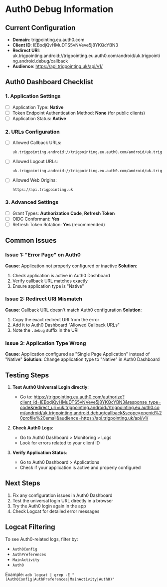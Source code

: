 # Auth0 Debug Information

## Current Configuration
- **Domain**: trigpointing.eu.auth0.com
- **Client ID**: IEBodjQvHMuDTS5vNVeve5j8YKQcYBN3
- **Redirect URI**: uk.trigpointing.android://trigpointing.eu.auth0.com/android/uk.trigpointing.android.debug/callback
- **Audience**: https://api.trigpointing.uk/api/v1/

## Auth0 Dashboard Checklist

### 1. Application Settings
- [ ] Application Type: **Native**
- [ ] Token Endpoint Authentication Method: **None** (for public clients)
- [ ] Application Status: **Active**

### 2. URLs Configuration
- [ ] Allowed Callback URLs:
  ```
  uk.trigpointing.android://trigpointing.eu.auth0.com/android/uk.trigpointing.android.debug/callback
  ```
- [ ] Allowed Logout URLs:
  ```
  uk.trigpointing.android://trigpointing.eu.auth0.com/android/uk.trigpointing.android.debug/callback
  ```
- [ ] Allowed Web Origins:
  ```
  https://api.trigpointing.uk
  ```

### 3. Advanced Settings
- [ ] Grant Types: **Authorization Code**, **Refresh Token**
- [ ] OIDC Conformant: **Yes**
- [ ] Refresh Token Rotation: **Yes** (recommended)

## Common Issues

### Issue 1: "Error Page" on Auth0
**Cause**: Application not properly configured or inactive
**Solution**: 
1. Check application is active in Auth0 Dashboard
2. Verify callback URL matches exactly
3. Ensure application type is "Native"

### Issue 2: Redirect URI Mismatch
**Cause**: Callback URL doesn't match Auth0 configuration
**Solution**: 
1. Copy the exact redirect URI from the error
2. Add it to Auth0 Dashboard "Allowed Callback URLs"
3. Note the `.debug` suffix in the URI

### Issue 3: Application Type Wrong
**Cause**: Application configured as "Single Page Application" instead of "Native"
**Solution**: Change application type to "Native" in Auth0 Dashboard

## Testing Steps

1. **Test Auth0 Universal Login directly**:
   - Go to: https://trigpointing.eu.auth0.com/authorize?client_id=IEBodjQvHMuDTS5vNVeve5j8YKQcYBN3&response_type=code&redirect_uri=uk.trigpointing.android://trigpointing.eu.auth0.com/android/uk.trigpointing.android.debug/callback&scope=openid%20profile%20email&audience=https://api.trigpointing.uk/api/v1/

2. **Check Auth0 Logs**:
   - Go to Auth0 Dashboard > Monitoring > Logs
   - Look for errors related to your client ID

3. **Verify Application Status**:
   - Go to Auth0 Dashboard > Applications
   - Check if your application is active and properly configured

## Next Steps

1. Fix any configuration issues in Auth0 Dashboard
2. Test the universal login URL directly in a browser
3. Try the Auth0 login again in the app
4. Check Logcat for detailed error messages

## Logcat Filtering

To see Auth0-related logs, filter by:
- `Auth0Config`
- `AuthPreferences` 
- `MainActivity`
- `Auth0`

Example: `adb logcat | grep -E "(Auth0Config|AuthPreferences|MainActivity|Auth0)"`
